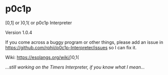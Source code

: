 # p0c1p

\[0,1\] or )0,1( or p0c1p Interpreter

Version 1.0.4

If you come across a buggy program or other things, please add an issue in https://github.com/rphii/p0c1p-Interpreter/issues so I can fix it.

Wiki: https://esolangs.org/wiki/)0,1(

_...still working on the Timers Interpreter, if you know what I mean..._
